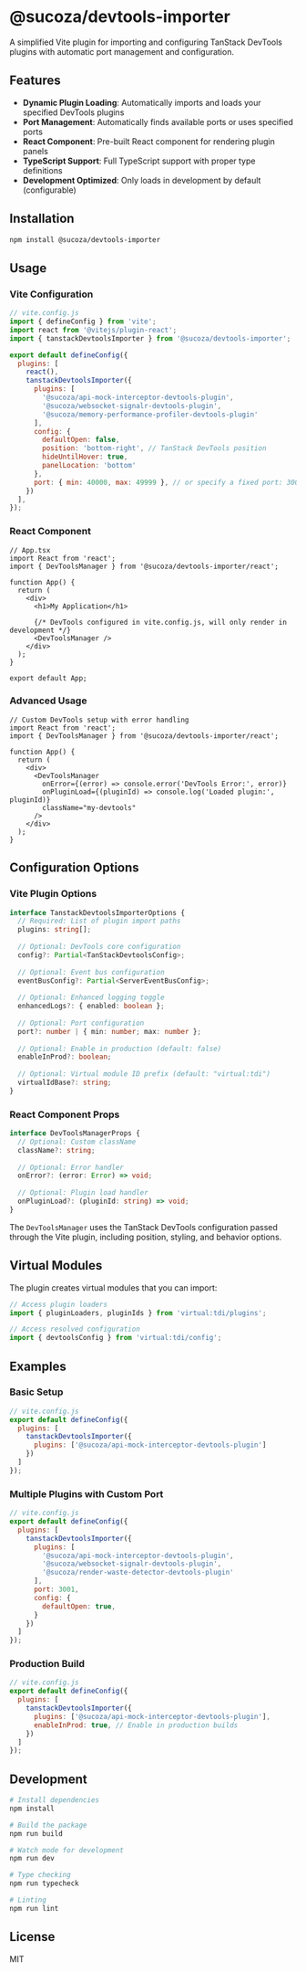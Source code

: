 # @sucoza/devtools-importer

A simplified Vite plugin for importing and configuring TanStack DevTools plugins with automatic port management and configuration.

## Features

- **Dynamic Plugin Loading**: Automatically imports and loads your specified DevTools plugins
- **Port Management**: Automatically finds available ports or uses specified ports
- **React Component**: Pre-built React component for rendering plugin panels
- **TypeScript Support**: Full TypeScript support with proper type definitions
- **Development Optimized**: Only loads in development by default (configurable)

## Installation

```bash
npm install @sucoza/devtools-importer
```

## Usage

### Vite Configuration

```javascript
// vite.config.js
import { defineConfig } from 'vite';
import react from '@vitejs/plugin-react';
import { tanstackDevtoolsImporter } from '@sucoza/devtools-importer';

export default defineConfig({
  plugins: [
    react(),
    tanstackDevtoolsImporter({
      plugins: [
        '@sucoza/api-mock-interceptor-devtools-plugin',
        '@sucoza/websocket-signalr-devtools-plugin',
        '@sucoza/memory-performance-profiler-devtools-plugin'
      ],
      config: {
        defaultOpen: false,
        position: 'bottom-right', // TanStack DevTools position
        hideUntilHover: true,
        panelLocation: 'bottom'
      },
      port: { min: 40000, max: 49999 }, // or specify a fixed port: 3001
    })
  ],
});
```

### React Component

```tsx
// App.tsx
import React from 'react';
import { DevToolsManager } from '@sucoza/devtools-importer/react';

function App() {
  return (
    <div>
      <h1>My Application</h1>
      
      {/* DevTools configured in vite.config.js, will only render in development */}
      <DevToolsManager />
    </div>
  );
}

export default App;
```

### Advanced Usage

```tsx
// Custom DevTools setup with error handling
import React from 'react';
import { DevToolsManager } from '@sucoza/devtools-importer/react';

function App() {
  return (
    <div>
      <DevToolsManager
        onError={(error) => console.error('DevTools Error:', error)}
        onPluginLoad={(pluginId) => console.log('Loaded plugin:', pluginId)}
        className="my-devtools"
      />
    </div>
  );
}
```

## Configuration Options

### Vite Plugin Options

```typescript
interface TanstackDevtoolsImporterOptions {
  // Required: List of plugin import paths
  plugins: string[];
  
  // Optional: DevTools core configuration
  config?: Partial<TanStackDevtoolsConfig>;
  
  // Optional: Event bus configuration
  eventBusConfig?: Partial<ServerEventBusConfig>;
  
  // Optional: Enhanced logging toggle
  enhancedLogs?: { enabled: boolean };
  
  // Optional: Port configuration
  port?: number | { min: number; max: number };
  
  // Optional: Enable in production (default: false)
  enableInProd?: boolean;
  
  // Optional: Virtual module ID prefix (default: "virtual:tdi")
  virtualIdBase?: string;
}
```

### React Component Props

```typescript
interface DevToolsManagerProps {
  // Optional: Custom className
  className?: string;
  
  // Optional: Error handler
  onError?: (error: Error) => void;
  
  // Optional: Plugin load handler
  onPluginLoad?: (pluginId: string) => void;
}
```

The `DevToolsManager` uses the TanStack DevTools configuration passed through the Vite plugin, including position, styling, and behavior options.

## Virtual Modules

The plugin creates virtual modules that you can import:

```typescript
// Access plugin loaders
import { pluginLoaders, pluginIds } from 'virtual:tdi/plugins';

// Access resolved configuration
import { devtoolsConfig } from 'virtual:tdi/config';
```

## Examples

### Basic Setup

```javascript
// vite.config.js
export default defineConfig({
  plugins: [
    tanstackDevtoolsImporter({
      plugins: ['@sucoza/api-mock-interceptor-devtools-plugin']
    })
  ]
});
```

### Multiple Plugins with Custom Port

```javascript
// vite.config.js  
export default defineConfig({
  plugins: [
    tanstackDevtoolsImporter({
      plugins: [
        '@sucoza/api-mock-interceptor-devtools-plugin',
        '@sucoza/websocket-signalr-devtools-plugin',
        '@sucoza/render-waste-detector-devtools-plugin'
      ],
      port: 3001,
      config: {
        defaultOpen: true,
      }
    })
  ]
});
```

### Production Build

```javascript
// vite.config.js
export default defineConfig({
  plugins: [
    tanstackDevtoolsImporter({
      plugins: ['@sucoza/api-mock-interceptor-devtools-plugin'],
      enableInProd: true, // Enable in production builds
    })
  ]
});
```

## Development

```bash
# Install dependencies
npm install

# Build the package
npm run build

# Watch mode for development
npm run dev

# Type checking
npm run typecheck

# Linting
npm run lint
```

## License

MIT